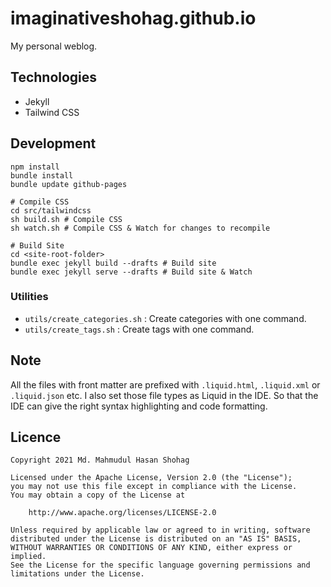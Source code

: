 #  imaginativeshohag.github.io

My personal weblog.

## Technologies

- Jekyll
- Tailwind CSS

## Development

```shell
npm install
bundle install
bundle update github-pages

# Compile CSS
cd src/tailwindcss
sh build.sh # Compile CSS
sh watch.sh # Compile CSS & Watch for changes to recompile

# Build Site
cd <site-root-folder>
bundle exec jekyll build --drafts # Build site
bundle exec jekyll serve --drafts # Build site & Watch
```

### Utilities

* `utils/create_categories.sh` : Create categories with one command.
* `utils/create_tags.sh` : Create tags with one command.

## Note

All the files with front matter are prefixed with `.liquid.html`, `.liquid.xml` or `.liquid.json` etc. I also set those file types as Liquid in the IDE. So that the IDE can give the right syntax highlighting and code formatting.

## Licence

```
Copyright 2021 Md. Mahmudul Hasan Shohag

Licensed under the Apache License, Version 2.0 (the "License");
you may not use this file except in compliance with the License.
You may obtain a copy of the License at

    http://www.apache.org/licenses/LICENSE-2.0

Unless required by applicable law or agreed to in writing, software
distributed under the License is distributed on an "AS IS" BASIS,
WITHOUT WARRANTIES OR CONDITIONS OF ANY KIND, either express or implied.
See the License for the specific language governing permissions and
limitations under the License.
```
